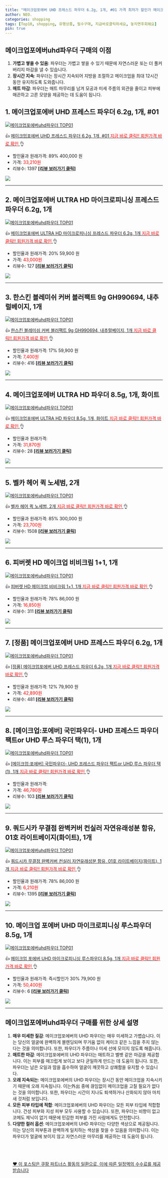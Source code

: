 ```yaml
---
title: "메이크업포에버 UHD 프레스드 파우더 6.2g, 1개, #01 가격 최저가 할인가 메이크업포에버uhd파우더 최저가 추천 제품 비교"
author: NEO.
categories: shopping
tags: [Top10, shopping, 유행상품, 필수구매, 지금바로클릭하세요, 놓치면후회해요]
pin: true
---
```

## 메이크업포에버uhd파우더 구매의 이점
1. **가볍고 쌓을 수 있음**: 파우더는 가볍고 쌓을 수 있기 때문에 자연스러운 또는 더 풀커버리지 마감을 낼 수 있습니다.
2. **장시간 지속**: 파우더는 장시간 지속되어 지방을 조절하고 메이크업을 최대 12시간 동안 유지하도록 도와줍니다.
3. **매트 마감**: 파우더는 매트 마무리를 남겨 모공과 미세 주름의 외관을 줄이고 피부에 매끈하고 고른 모양을 제공하는 데 도움이 됩니다.

   

## 1. 메이크업포에버 UHD 프레스드 파우더 6.2g, 1개, #01

[![메이크업포에버uhd파우더 TOP01](https://thumbnail7.coupangcdn.com/thumbnails/remote/490x490ex/image/vendor_inventory/0eea/543750f3625aee708a34aa6e73314203e4ff35a5afccaded6352c7943d90.JPG)](https://link.coupang.com/re/AFFSDP?lptag=AF3617701&subid=GithubCoopas&pageKey=6784860476&traceid=V0-153&itemId=15968088654&vendorItemId=83174250528)


👍 [메이크업포에버 UHD 프레스드 파우더 6.2g, 1개, #01 <font color=red> 지금 바로 클릭!! 회원가격 바로 확인 </font> ](https://link.coupang.com/re/AFFSDP?lptag=AF3617701&subid=GithubCoopas&pageKey=6784860476&traceid=V0-153&itemId=15968088654&vendorItemId=83174250528) 👌 


- 할인율과 원래가격: 89%  400,000   원
- 가격: <span style='color:red'>33,210원</span>
- 리뷰수: 1397  [**[리뷰 보러가기 클릭]**](https://link.coupang.com/re/AFFSDP?lptag=AF3617701&subid=GithubCoopas&pageKey=6784860476&traceid=V0-153&itemId=15968088654&vendorItemId=83174250528)

[![](/discount_price.png)](https://link.coupang.com/re/AFFSDP?lptag=AF3617701&subid=GithubCoopas&pageKey=6784860476&traceid=V0-153&itemId=15968088654&vendorItemId=83174250528)

---


   

## 2. 메이크업포에버 ULTRA HD 마이크로피니싱 프레스드 파우더 6.2g, 1개

[![메이크업포에버uhd파우더 TOP01](https://thumbnail7.coupangcdn.com/thumbnails/remote/490x490ex/image/vendor_inventory/7395/af28f3caf4942d5fe0ab8332600f7a69284b4361f49f1ac6193877b480e5.png)](https://link.coupang.com/re/AFFSDP?lptag=AF3617701&subid=GithubCoopas&pageKey=26829196&traceid=V0-153&itemId=103774889&vendorItemId=88460941856)


👍 [메이크업포에버 ULTRA HD 마이크로피니싱 프레스드 파우더 6.2g, 1개 <font color=red> 지금 바로 클릭!! 회원가격 바로 확인 </font> ](https://link.coupang.com/re/AFFSDP?lptag=AF3617701&subid=GithubCoopas&pageKey=26829196&traceid=V0-153&itemId=103774889&vendorItemId=88460941856) 👌 


- 할인율과 원래가격: 20%  59,900   원
- 가격: <span style='color:red'>43,000원</span>
- 리뷰수: 127  [**[리뷰 보러가기 클릭]**](https://link.coupang.com/re/AFFSDP?lptag=AF3617701&subid=GithubCoopas&pageKey=26829196&traceid=V0-153&itemId=103774889&vendorItemId=88460941856)

[![](/discount_price.png)](https://link.coupang.com/re/AFFSDP?lptag=AF3617701&subid=GithubCoopas&pageKey=26829196&traceid=V0-153&itemId=103774889&vendorItemId=88460941856)

---


   

## 3. 한스킨 블레미쉬 커버 블러팩트 9g GH990694, 내추럴베이지, 1개

[![메이크업포에버uhd파우더 TOP01](https://thumbnail9.coupangcdn.com/thumbnails/remote/490x490ex/image/retail/images/530964780296739-0f3ecb2e-ea9f-42d8-8440-2b3a0a8332fd.jpg)](https://link.coupang.com/re/AFFSDP?lptag=AF3617701&subid=GithubCoopas&pageKey=1930143370&traceid=V0-153&itemId=3276709528&vendorItemId=71263707663)


👍 [한스킨 블레미쉬 커버 블러팩트 9g GH990694, 내추럴베이지, 1개 <font color=red> 지금 바로 클릭!! 회원가격 바로 확인 </font> ](https://link.coupang.com/re/AFFSDP?lptag=AF3617701&subid=GithubCoopas&pageKey=1930143370&traceid=V0-153&itemId=3276709528&vendorItemId=71263707663) 👌 


- 할인율과 원래가격: 17%  59,900   원
- 가격: <span style='color:red'>7,400원</span>
- 리뷰수: 416  [**[리뷰 보러가기 클릭]**](https://link.coupang.com/re/AFFSDP?lptag=AF3617701&subid=GithubCoopas&pageKey=1930143370&traceid=V0-153&itemId=3276709528&vendorItemId=71263707663)

[![](/discount_price.png)](https://link.coupang.com/re/AFFSDP?lptag=AF3617701&subid=GithubCoopas&pageKey=1930143370&traceid=V0-153&itemId=3276709528&vendorItemId=71263707663)

---


   

## 4. 메이크업포에버 ULTRA HD 파우더 8.5g, 1개, 화이트

[![메이크업포에버uhd파우더 TOP01](https://thumbnail8.coupangcdn.com/thumbnails/remote/490x490ex/image/vendor_inventory/31a7/c95f21471d43c76218dca943e65c29f2e4a275bdd5e4fb9f322eecfe7849.JPG)](https://link.coupang.com/re/AFFSDP?lptag=AF3617701&subid=GithubCoopas&pageKey=6520546448&traceid=V0-153&itemId=14444609683&vendorItemId=81917641182)


👍 [메이크업포에버 ULTRA HD 파우더 8.5g, 1개, 화이트 <font color=red> 지금 바로 클릭!! 회원가격 바로 확인 </font> ](https://link.coupang.com/re/AFFSDP?lptag=AF3617701&subid=GithubCoopas&pageKey=6520546448&traceid=V0-153&itemId=14444609683&vendorItemId=81917641182) 👌 


- 할인율과 원래가격: 
- 가격: <span style='color:red'>31,870원</span>
- 리뷰수: 28  [**[리뷰 보러가기 클릭]**](https://link.coupang.com/re/AFFSDP?lptag=AF3617701&subid=GithubCoopas&pageKey=6520546448&traceid=V0-153&itemId=14444609683&vendorItemId=81917641182)

[![](/discount_price.png)](https://link.coupang.com/re/AFFSDP?lptag=AF3617701&subid=GithubCoopas&pageKey=6520546448&traceid=V0-153&itemId=14444609683&vendorItemId=81917641182)

---


   

## 5. 벨카 헤어 퀵 노세범, 2개

[![메이크업포에버uhd파우더 TOP01](https://thumbnail6.coupangcdn.com/thumbnails/remote/490x490ex/image/vendor_inventory/efcb/3d9dda2533662e7fd41ad3e40337333fe024d5252c65d5a095a26996b652.jpg)](https://link.coupang.com/re/AFFSDP?lptag=AF3617701&subid=GithubCoopas&pageKey=1476481682&traceid=V0-153&itemId=2537232337&vendorItemId=71348758277)


👍 [벨카 헤어 퀵 노세범, 2개 <font color=red> 지금 바로 클릭!! 회원가격 바로 확인 </font> ](https://link.coupang.com/re/AFFSDP?lptag=AF3617701&subid=GithubCoopas&pageKey=1476481682&traceid=V0-153&itemId=2537232337&vendorItemId=71348758277) 👌 


- 할인율과 원래가격: 85%  300,000   원
- 가격: <span style='color:red'>23,700원</span>
- 리뷰수: 1508  [**[리뷰 보러가기 클릭]**](https://link.coupang.com/re/AFFSDP?lptag=AF3617701&subid=GithubCoopas&pageKey=1476481682&traceid=V0-153&itemId=2537232337&vendorItemId=71348758277)

[![](/discount_price.png)](https://link.coupang.com/re/AFFSDP?lptag=AF3617701&subid=GithubCoopas&pageKey=1476481682&traceid=V0-153&itemId=2537232337&vendorItemId=71348758277)

---


   

## 6. 피버렛 HD 메이크업 비비크림 1+1, 1개

[![메이크업포에버uhd파우더 TOP01](https://thumbnail7.coupangcdn.com/thumbnails/remote/490x490ex/image/vendor_inventory/84c6/d7f61fffd699b5d4e4e48c41da2ae975d59f5bbdeef459c1ca237aee1dfd.jpg)](https://link.coupang.com/re/AFFSDP?lptag=AF3617701&subid=GithubCoopas&pageKey=222604594&traceid=V0-153&itemId=697946084&vendorItemId=4782659054)


👍 [피버렛 HD 메이크업 비비크림 1+1, 1개 <font color=red> 지금 바로 클릭!! 회원가격 바로 확인 </font> ](https://link.coupang.com/re/AFFSDP?lptag=AF3617701&subid=GithubCoopas&pageKey=222604594&traceid=V0-153&itemId=697946084&vendorItemId=4782659054) 👌 


- 할인율과 원래가격: 78%  86,000   원
- 가격: <span style='color:red'>16,850원</span>
- 리뷰수: 311  [**[리뷰 보러가기 클릭]**](https://link.coupang.com/re/AFFSDP?lptag=AF3617701&subid=GithubCoopas&pageKey=222604594&traceid=V0-153&itemId=697946084&vendorItemId=4782659054)

[![](/discount_price.png)](https://link.coupang.com/re/AFFSDP?lptag=AF3617701&subid=GithubCoopas&pageKey=222604594&traceid=V0-153&itemId=697946084&vendorItemId=4782659054)

---


   

## 7. [정품] 메이크업포에버 UHD 프레스드 파우더 6.2g, 1개

[![메이크업포에버uhd파우더 TOP01](https://thumbnail6.coupangcdn.com/thumbnails/remote/490x490ex/image/vendor_inventory/0ff4/5bbca415351ad9b00b3d59e45f6365f44a9977e460b64afaad0ae703d314.png)](https://link.coupang.com/re/AFFSDP?lptag=AF3617701&subid=GithubCoopas&pageKey=7849496149&traceid=V0-153&itemId=21391550926&vendorItemId=88448273128)


👍 [[정품] 메이크업포에버 UHD 프레스드 파우더 6.2g, 1개 <font color=red> 지금 바로 클릭!! 회원가격 바로 확인 </font> ](https://link.coupang.com/re/AFFSDP?lptag=AF3617701&subid=GithubCoopas&pageKey=7849496149&traceid=V0-153&itemId=21391550926&vendorItemId=88448273128) 👌 


- 할인율과 원래가격: 12%  79,900   원
- 가격: <span style='color:red'>42,890원</span>
- 리뷰수: 481  [**[리뷰 보러가기 클릭]**](https://link.coupang.com/re/AFFSDP?lptag=AF3617701&subid=GithubCoopas&pageKey=7849496149&traceid=V0-153&itemId=21391550926&vendorItemId=88448273128)

[![](/discount_price.png)](https://link.coupang.com/re/AFFSDP?lptag=AF3617701&subid=GithubCoopas&pageKey=7849496149&traceid=V0-153&itemId=21391550926&vendorItemId=88448273128)

---


   

## 8. [메이크업:포에버] 국민파우더- UHD 프레스드 파우더 팩트or UHD 루스 파우더 택(1), 1개

[![메이크업포에버uhd파우더 TOP01](https://thumbnail7.coupangcdn.com/thumbnails/remote/490x490ex/image/vendor_inventory/38e0/bfe95aac8b91e9bc9de9b0330532bcec1c905f6ba1401220db5e7f3b3eba.jpg)](https://link.coupang.com/re/AFFSDP?lptag=AF3617701&subid=GithubCoopas&pageKey=6364475531&traceid=V0-153&itemId=13451390381&vendorItemId=82313944662)


👍 [[메이크업:포에버] 국민파우더- UHD 프레스드 파우더 팩트or UHD 루스 파우더 택(1), 1개 <font color=red> 지금 바로 클릭!! 회원가격 바로 확인 </font> ](https://link.coupang.com/re/AFFSDP?lptag=AF3617701&subid=GithubCoopas&pageKey=6364475531&traceid=V0-153&itemId=13451390381&vendorItemId=82313944662) 👌 


- 할인율과 원래가격: 
- 가격: <span style='color:red'>46,780원</span>
- 리뷰수: 103  [**[리뷰 보러가기 클릭]**](https://link.coupang.com/re/AFFSDP?lptag=AF3617701&subid=GithubCoopas&pageKey=6364475531&traceid=V0-153&itemId=13451390381&vendorItemId=82313944662)

[![](/discount_price.png)](https://link.coupang.com/re/AFFSDP?lptag=AF3617701&subid=GithubCoopas&pageKey=6364475531&traceid=V0-153&itemId=13451390381&vendorItemId=82313944662)

---


   

## 9. 쿼드시카 무결점 완벽커버 컨실러 자연유래성분 함유, 01호 라이트베이지(화이트), 1개

[![메이크업포에버uhd파우더 TOP01](https://thumbnail9.coupangcdn.com/thumbnails/remote/490x490ex/image/vendor_inventory/adf8/e276d2e6b5bcc57bbda67e07043149294caf513fbe0d9da7838ad037c015.jpg)](https://link.coupang.com/re/AFFSDP?lptag=AF3617701&subid=GithubCoopas&pageKey=6959007262&traceid=V0-153&itemId=16935154434&vendorItemId=84112801056)


👍 [쿼드시카 무결점 완벽커버 컨실러 자연유래성분 함유, 01호 라이트베이지(화이트), 1개 <font color=red> 지금 바로 클릭!! 회원가격 바로 확인 </font> ](https://link.coupang.com/re/AFFSDP?lptag=AF3617701&subid=GithubCoopas&pageKey=6959007262&traceid=V0-153&itemId=16935154434&vendorItemId=84112801056) 👌 


- 할인율과 원래가격: 78%  86,000   원
- 가격: <span style='color:red'>6,210원</span>
- 리뷰수: 1395  [**[리뷰 보러가기 클릭]**](https://link.coupang.com/re/AFFSDP?lptag=AF3617701&subid=GithubCoopas&pageKey=6959007262&traceid=V0-153&itemId=16935154434&vendorItemId=84112801056)

[![](/discount_price.png)](https://link.coupang.com/re/AFFSDP?lptag=AF3617701&subid=GithubCoopas&pageKey=6959007262&traceid=V0-153&itemId=16935154434&vendorItemId=84112801056)

---


   

## 10. 메이크업 포에버 UHD 마이크로피니싱 루스파우더 8.5g, 1개

[![메이크업포에버uhd파우더 TOP01](https://thumbnail7.coupangcdn.com/thumbnails/remote/490x490ex/image/vendor_inventory/ea39/e806c1a3b7dbe29420d74b627704f243ae647ac07d64e2e1cc73c02e1da8.jpg)](https://link.coupang.com/re/AFFSDP?lptag=AF3617701&subid=GithubCoopas&pageKey=6714165322&traceid=V0-153&itemId=234708690&vendorItemId=82581824511)


👍 [메이크업 포에버 UHD 마이크로피니싱 루스파우더 8.5g, 1개 <font color=red> 지금 바로 클릭!! 회원가격 바로 확인 </font> ](https://link.coupang.com/re/AFFSDP?lptag=AF3617701&subid=GithubCoopas&pageKey=6714165322&traceid=V0-153&itemId=234708690&vendorItemId=82581824511) 👌 


- 할인율과 원래가격: 즉시할인가 30%  79,900   원
- 가격: <span style='color:red'>50,400원</span>
- 리뷰수: 6  [**[리뷰 보러가기 클릭]**](https://link.coupang.com/re/AFFSDP?lptag=AF3617701&subid=GithubCoopas&pageKey=6714165322&traceid=V0-153&itemId=234708690&vendorItemId=82581824511)

[![](/discount_price.png)](https://link.coupang.com/re/AFFSDP?lptag=AF3617701&subid=GithubCoopas&pageKey=6714165322&traceid=V0-153&itemId=234708690&vendorItemId=82581824511)

---
## 메이크업포에버uhd파우더 구매를 위한 상세 설명
1. **매우 미세한 질감**: 메이크업포에버의 UHD 파우더는 매우 미세하고 가볍습니다. 이는 당신의 얼굴에 완벽하게 블렌딩되며 무거움 없이 케이크 같은 느낌을 주지 않는다는 것을 의미합니다. 또한, 파우더가 주름이나 미세 선에 모이지 않도록 해줍니다.
2. **매트한 마감**: 메이크업포에버의 UHD 파우더는 매트하고 벨벳 같은 마감을 제공합니다. 이는 피부를 매끄럽게 보이고 보다 균일하게 만드는 데 도움이 됩니다. 또한, 파우더는 남은 오일과 땀을 흡수하여 얼굴이 깨끗하고 상쾌함을 유지할 수 있습니다.
3. **오래 지속되는**: 메이크업포에버의 UHD 파우더는 장시간 동안 메이크업을 지속시키기 때문에 오래 지속됩니다. 이는外出 중에 끊임없이 메이크업을 고칠 필요가 없다는 것을 의미합니다. 또한, 파우더는 시간이 지나도 퇴색하거나 산화되지 않아 마치 새 것처럼 보입니다.
4. **모든 피부 타입에 적합**: 메이크업포에버의 UHD 파우더는 모든 피부 타입에 적합합니다. 건성 피부와 지성 피부 모두 사용할 수 있습니다. 또한, 파우더는 비향이 없고 코메도 제닉이 없기 때문에 민감한 피부를 가진 사람에게도 안전합니다.
5. **다양한 컬러 옵션**: 메이크업포에버의 UHD 파우더는 다양한 색상으로 제공됩니다. 이는 당신의 피부톤과 완벽하게 일치하는 색상을 찾을 수 있음을 의미합니다. 이는 파우더가 얼굴에 보이지 않고 자연스러운 마무리를 제공하는 데 도움이 됩니다.<br><br><br><br><br> [ ❤  이 포스팅은 쿠팡 파트너스 활동의 일환으로, 이에 따른 일정액의 수수료를 제공받습니다](https://link.coupang.com/a/bcEFyh)